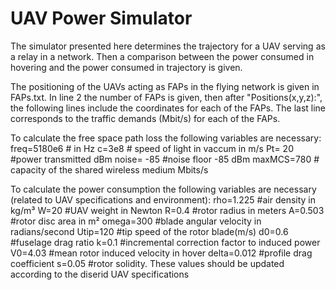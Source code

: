 # UAV Power Simulator
The simulator presented here determines the trajectory for a UAV serving as a relay in a network. Then a comparison between the power consumed in hovering and the power consumed in trajectory is given.

The positioning of the UAVs acting as FAPs in the flying network is given in FAPs.txt. In line 2 the number of FAPs is given, then after "Positions(x,y,z):", the following lines include the coordinates for each of the FAPs. The last line corresponds to the traffic demands (Mbit/s) for each of the FAPs.

To calculate the free space path loss the following variables are necessary:
  freq=5180e6 # in Hz
  c=3e8 # speed of light in vaccum in m/s
  Pt= 20 #power transmitted dBm
  noise= -85 #noise floor -85 dBm
  maxMCS=780 # capacity of the shared wireless medium Mbits/s
  
To calculate the power consumption the following variables are necessary (related to UAV specifications and environment):
  rho=1.225 #air density in kg/m³
  W=20 #UAV weight in Newton
  R=0.4 #rotor radius in meters
  A=0.503 #rotor disc area in m²
  omega=300 #blade angular velocity in radians/second
  Utip=120 #tip speed of the rotor blade(m/s)
  d0=0.6 #fuselage drag ratio
  k=0.1 #incremental correction factor to induced power
  V0=4.03 #mean rotor induced velocity in hover
  delta=0.012 #profile drag coefficient
  s=0.05 #rotor solidity.
These values should be updated according to the diserid UAV specifications
